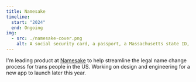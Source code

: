 ```yaml
---
title: Namesake
timeline:
  start: "2024"
  end: Ongoing
img:
  - src: ./namesake-cover.png
    alt: A social security card, a passport, a Massachusetts state ID, and a flower. There is a snail on every object and they are styled with a photocopier aesthetic.
---
```


I'm leading product at [Namesake](https://namesake.fyi) to help streamline the legal name change process for trans people in the US. Working on design and engineering for a new app to launch later this year.

